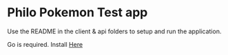 # Philo Pokemon Test app

Use the README in the client & api folders to setup and run the application.

Go is required. Install [Here](https://go.dev/doc/install)
